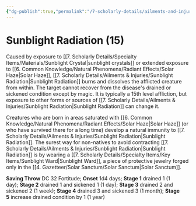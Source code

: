 ```yaml
---
{"dg-publish":true,"permalink":"/7-scholarly-details/ailments-and-injuries/sunblight-radiation/"}
---
```


# Sunblight Radiation (15)

Caused by exposure to [[7. Scholarly Details/Specialty Items/Materials/Sunblight Crystal\|sunblight crystals]] or extended exposure to [[6. Common Knowledge/Natural Phenomena/Radiant Effects/Solar Haze\|Solar Haze]], [[7. Scholarly Details/Ailments & Injuries/Sunblight Radiation\|Sunblight Radiation]] burns and dissolves the afflicted creature from within. The target cannot recover from the disease's drained or sickened condition except by magic. It is typically a 15th level affliction, but exposure to other forms or sources of [[7. Scholarly Details/Ailments & Injuries/Sunblight Radiation\|Sunblight Radiation]] can change it. 

Creatures who are born in areas saturated with [[6. Common Knowledge/Natural Phenomena/Radiant Effects/Solar Haze\|Solar Haze]] (or who have survived there for a long time) develop a natural immunity to [[7. Scholarly Details/Ailments & Injuries/Sunblight Radiation\|Sunblight Radiation]]. The surest way for non-natives to avoid contracting [[7. Scholarly Details/Ailments & Injuries/Sunblight Radiation\|Sunblight Radiation]] is by wearing a [[7. Scholarly Details/Specialty Items/Key Items/Sunblight Ward\|Sunblight Ward]], a piece of protective jewelry forged only in the [[4. Gazetteer/Solar Sanctum/Solar Sanctum\|Solar Sanctum]]. 

**Saving Throw** DC 32 Fortitude; **Onset** 1d4 days; **Stage 1** drained 1 (1 day); **Stage 2** drained 1 and sickened 1 (1 day); **Stage 3** drained 2 and sickened 2 (1 week); **Stage 4** drained 3 and sickened 3 (1 month); **Stage 5** increase drained condition by 1 (1 year)